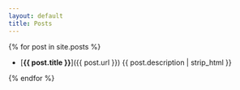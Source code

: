 ```yaml
---
layout: default
title: Posts
---
```


{% for post in site.posts %}

- [**{{ post.title }}**]({{ post.url }}) {{ post.description | strip_html }}

{% endfor %}